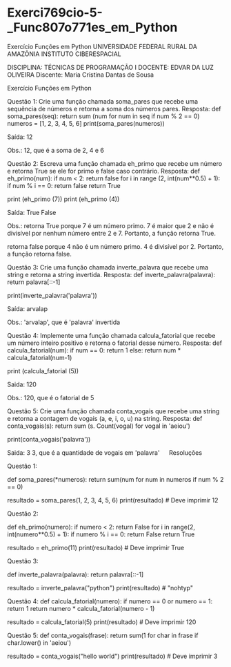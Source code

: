 # Exerci769cio-5-_Func807o771es_em_Python
Exercício Funções em Python
UNIVERSIDADE FEDERAL RURAL DA AMAZÔNIA INSTITUTO CIBERESPACIAL 
 

DISCIPLINA: TÉCNICAS DE PROGRAMAÇÃO I 
DOCENTE: EDVAR DA LUZ OLIVEIRA 
Discente: Maria Cristina Dantas de Sousa

Exercício Funções em Python 
 
Questão 1: Crie uma função chamada soma_pares que recebe uma sequência de números e retorna a soma dos números pares. 
Resposta: 
def soma_pares(seq):
    return sum (num for num in seq if num % 2 == 0)
numeros = [1, 2, 3, 4, 5, 6]
print(soma_pares(numeros))  

Saída: 12

Obs.:   12, que é a soma de 2, 4 e 6

 
Questão 2: Escreva uma função chamada eh_primo que recebe um número e retorna True se ele for primo e false caso contrário. 
Resposta:
def eh_primo(num):
    if num < 2:
        return false
    for i in range (2, int(num**0.5) + 1):
        if num % i == 0:
            return false
    return True

print (eh_primo (7)) 
print (eh_primo (4))


 Saída: True
     False

Obs.: retorna True porque 7 é um número primo. 7 é maior que 2 e não é divisível por nenhum número entre 2 e 7. Portanto, a função retorna True.

retorna false porque 4 não é um número primo. 4 é divisível por 2. Portanto, a função retorna false.


Questão 3: Crie uma função chamada inverte_palavra que recebe uma string e retorna a string invertida. 
Resposta: 
def inverte_palavra(palavra):
    return palavra[::-1]

print(inverte_palavra('palavra')) 

Saída: arvalap

Obs.: 'arvalap', que é 'palavra' invertida



 
Questão 4: Implemente uma função chamada calcula_fatorial que recebe um número inteiro positivo e retorna o fatorial desse número. 
Resposta: 
def calcula_fatorial(num):
    if num == 0:
        return 1
    else:
        return num * calcula_fatorial(num-1)

 print (calcula_fatorial (5)) 


Saida: 
120

Obs.:  120, que é o fatorial de 5
 
Questão 5: Crie uma função chamada conta_vogais que recebe uma string e retorna a contagem de vogais (a, e, i, o, u) na string. 
Resposta: 
def conta_vogais(s):
    return sum (s. Count(vogal) for vogal in 'aeiou')
 
 print(conta_vogais('palavra'))  

 Saida: 
         3
3, que é a quantidade de vogais em 'palavra'
	  
Resoluções 
 
Questão 1: 
 
def soma_pares(*numeros): 
    return sum(num for num in numeros if num % 2 == 0) 
 
resultado = soma_pares(1, 2, 3, 4, 5, 6) 
print(resultado)  # Deve imprimir 12 
 
 
Questão 2: 
 
def eh_primo(numero):     if numero < 2:         return False     for i in range(2, int(numero**0.5) + 1): 
        if numero % i == 0:             return False     return True 
 
resultado = eh_primo(11) 
print(resultado)  # Deve imprimir True 
 
Questão 3: 
 
def inverte_palavra(palavra): 
    return palavra[::-1] 
 
resultado = inverte_palavra("python") 
print(resultado)  # "nohtyp" 
 
Questão 4: 
def calcula_fatorial(numero):     if numero == 0 or numero == 1:         return 1 
    return numero * calcula_fatorial(numero - 1) 
 
resultado = calcula_fatorial(5) print(resultado)  # Deve imprimir 120 
 
Questão 5: 
def conta_vogais(frase): 
    return sum(1 for char in frase if char.lower() in 'aeiou') 
 
resultado = conta_vogais("hello world") print(resultado)  # Deve imprimir 3 
